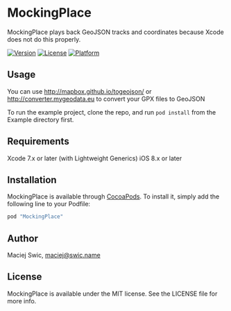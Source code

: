 # MockingPlace

MockingPlace plays back GeoJSON tracks and coordinates because Xcode does not do this properly.

[![Version](https://img.shields.io/cocoapods/v/MockingPlace.svg?style=flat)](http://cocoapods.org/pods/MockingPlace)
[![License](https://img.shields.io/cocoapods/l/MockingPlace.svg?style=flat)](http://cocoapods.org/pods/MockingPlace)
[![Platform](https://img.shields.io/cocoapods/p/MockingPlace.svg?style=flat)](http://cocoapods.org/pods/MockingPlace)

## Usage

You can use http://mapbox.github.io/togeojson/ or http://converter.mygeodata.eu to convert your GPX files to GeoJSON

To run the example project, clone the repo, and run `pod install` from the Example directory first.

## Requirements

Xcode 7.x or later (with Lightweight Generics)
iOS 8.x or later

## Installation

MockingPlace is available through [CocoaPods](http://cocoapods.org). To install
it, simply add the following line to your Podfile:

```ruby
pod "MockingPlace"
```

## Author

Maciej Swic, maciej@swic.name

## License

MockingPlace is available under the MIT license. See the LICENSE file for more info.
